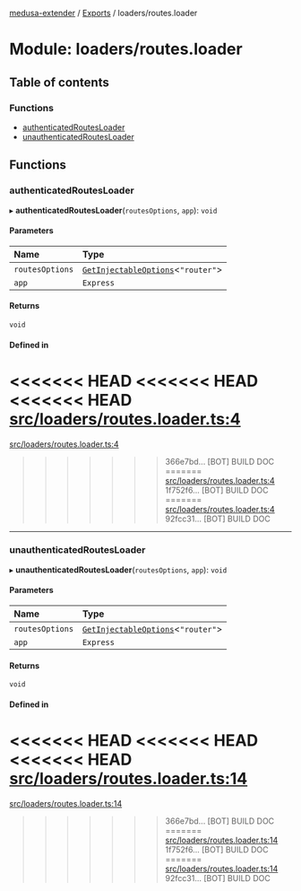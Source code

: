 [medusa-extender](../README.md) / [Exports](../modules.md) / loaders/routes.loader

# Module: loaders/routes.loader

## Table of contents

### Functions

- [authenticatedRoutesLoader](loaders_routes_loader.md#authenticatedroutesloader)
- [unauthenticatedRoutesLoader](loaders_routes_loader.md#unauthenticatedroutesloader)

## Functions

### authenticatedRoutesLoader

▸ **authenticatedRoutesLoader**(`routesOptions`, `app`): `void`

#### Parameters

| Name | Type |
| :------ | :------ |
| `routesOptions` | [`GetInjectableOptions`](types.md#getinjectableoptions)<``"router"``\> |
| `app` | `Express` |

#### Returns

`void`

#### Defined in

<<<<<<< HEAD
<<<<<<< HEAD
<<<<<<< HEAD
[src/loaders/routes.loader.ts:4](https://github.com/adrien2p/medusa-extender/blob/89f7223/src/loaders/routes.loader.ts#L4)
=======
[src/loaders/routes.loader.ts:4](https://github.com/adrien2p/medusa-extender/blob/23cd201/src/loaders/routes.loader.ts#L4)
>>>>>>> 366e7bd... [BOT] BUILD DOC
=======
[src/loaders/routes.loader.ts:4](https://github.com/adrien2p/medusa-extender/blob/0490090/src/loaders/routes.loader.ts#L4)
>>>>>>> 1f752f6... [BOT] BUILD DOC
=======
[src/loaders/routes.loader.ts:4](https://github.com/adrien2p/medusa-extender/blob/7e89c01/src/loaders/routes.loader.ts#L4)
>>>>>>> 92fcc31... [BOT] BUILD DOC

___

### unauthenticatedRoutesLoader

▸ **unauthenticatedRoutesLoader**(`routesOptions`, `app`): `void`

#### Parameters

| Name | Type |
| :------ | :------ |
| `routesOptions` | [`GetInjectableOptions`](types.md#getinjectableoptions)<``"router"``\> |
| `app` | `Express` |

#### Returns

`void`

#### Defined in

<<<<<<< HEAD
<<<<<<< HEAD
<<<<<<< HEAD
[src/loaders/routes.loader.ts:14](https://github.com/adrien2p/medusa-extender/blob/89f7223/src/loaders/routes.loader.ts#L14)
=======
[src/loaders/routes.loader.ts:14](https://github.com/adrien2p/medusa-extender/blob/23cd201/src/loaders/routes.loader.ts#L14)
>>>>>>> 366e7bd... [BOT] BUILD DOC
=======
[src/loaders/routes.loader.ts:14](https://github.com/adrien2p/medusa-extender/blob/0490090/src/loaders/routes.loader.ts#L14)
>>>>>>> 1f752f6... [BOT] BUILD DOC
=======
[src/loaders/routes.loader.ts:14](https://github.com/adrien2p/medusa-extender/blob/7e89c01/src/loaders/routes.loader.ts#L14)
>>>>>>> 92fcc31... [BOT] BUILD DOC
